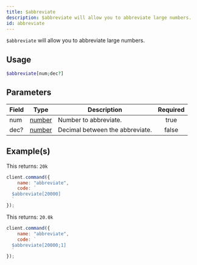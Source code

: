 ```yaml
---
title: $abbreviate
description: $abbreviate will allow you to abbreviate large numbers.
id: abbreviate
---
```


`$abbreviate` will allow you to abbreviate large numbers.

## Usage

```php
$abbreviate[num;dec?]
```

## Parameters

| Field | Type                                                                                              | Description                     | Required |
| ----- | ------------------------------------------------------------------------------------------------- | ------------------------------- | :------: |
| num   | [number](https://developer.mozilla.org/en-US/docs/Web/JavaScript/Reference/Global_Objects/Number) | Number to abbreviate.           |   true   |
| dec?  | [number](https://developer.mozilla.org/en-US/docs/Web/JavaScript/Reference/Global_Objects/Number) | Decimal between the abbreviate. |  false   |

## Example(s)

This returns: `20k`

```javascript
client.command({
    name: "abbreviate",
    code: `
  $abbreviate[20000]
  `
});
```

This returns: `20.0k`

```javascript
client.command({
    name: "abbreviate",
    code: `
  $abbreviate[20000;1]
  `
});
```
